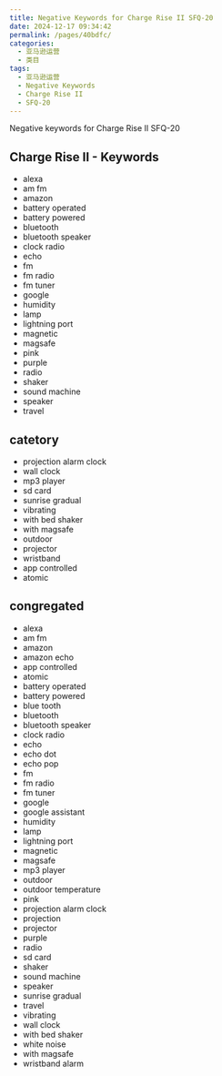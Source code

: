 ```yaml
---
title: Negative Keywords for Charge Rise II SFQ-20
date: 2024-12-17 09:34:42
permalink: /pages/40bdfc/
categories: 
  - 亚马逊运营
  - 类目
tags: 
  - 亚马逊运营
  - Negative Keywords
  - Charge Rise II
  - SFQ-20
---
```


Negative keywords for Charge Rise II SFQ-20

## Charge Rise II - Keywords

- alexa
- am fm
- amazon
- battery operated
- battery powered
- bluetooth
- bluetooth speaker
- clock radio
- echo
- fm
- fm radio
- fm tuner
- google
- humidity
- lamp
- lightning port
- magnetic
- magsafe
- pink
- purple
- radio
- shaker
- sound machine
- speaker
- travel

## catetory

- projection alarm clock
- wall clock
- mp3 player
- sd card
- sunrise gradual
- vibrating
- with bed shaker
- with magsafe
- outdoor
- projector
- wristband
- app controlled
- atomic

## congregated

- alexa
- am fm
- amazon
- amazon echo
- app controlled
- atomic
- battery operated
- battery powered
- blue tooth
- bluetooth
- bluetooth speaker
- clock radio
- echo
- echo dot
- echo pop
- fm
- fm radio
- fm tuner
- google
- google assistant
- humidity
- lamp
- lightning port
- magnetic
- magsafe
- mp3 player
- outdoor
- outdoor temperature
- pink
- projection alarm clock
- projection
- projector
- purple
- radio
- sd card
- shaker
- sound machine
- speaker
- sunrise gradual
- travel
- vibrating
- wall clock
- with bed shaker
- white noise
- with magsafe
- wristband alarm
